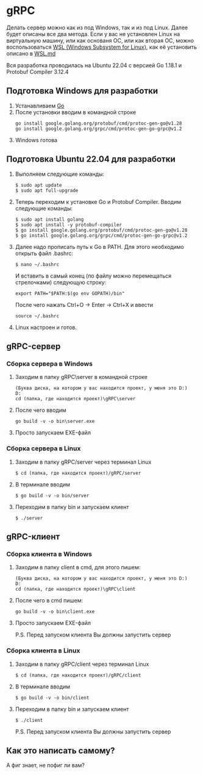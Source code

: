 # gRPC
Делать сервер можно как из под Windows, так и из под Linux. Далее будет описаны все два метода. Если у вас не установлен Linux на виртуальную машину, или как основаня ОС, или как вторая ОС, можно воспользоваться [WSL (Windows Subsystem for Linux)](https://docs.microsoft.com/ru-ru/windows/wsl/install), как её установить описано в [WSL.md](https://github.com/Net2Fox/PM.12/blob/master/WSL.md)

Вся разработка проводилась на Ubuntu 22.04 с версией Go 1.18.1 и Protobuf Compiler 3.12.4

## Подготовка Windows для разработки
1. Устанавливаем [Go](https://go.dev/dl/)
2. После установки вводим в командной строке 
    ```
    go install google.golang.org/protobuf/cmd/protoc-gen-go@v1.28
    go install google.golang.org/grpc/cmd/protoc-gen-go-grpc@v1.2
    ```
3. Windows готова

## Подготовка Ubuntu 22.04 для разработки
1. Выполняем следующие команды:
    ```
    $ sudo apt update
    $ sudo apt full-upgrade
    ```
2. Теперь переходим к установке Go и Protobuf Compiler. Вводим следующие команды:
    ```
    $ sudo apt install golang
    $ sudo apt install -y protobuf-compiler
    $ go install google.golang.org/protobuf/cmd/protoc-gen-go@v1.28
    $ go install google.golang.org/grpc/cmd/protoc-gen-go-grpc@v1.2
    ```
3. Далее надо прописать путь к Go в PATH. Для этого необходимо открыть файл .bashrc:
    ```
    $ nano ~/.bashrc
    ```
    И вставить в самый конец (по файлу можно перемещаться стрелочками) следующую строку:
    ~~~
    export PATH="$PATH:$(go env GOPATH)/bin"
    ~~~
    После чего нажать Ctrl+O -> Enter -> Ctrl+X и ввести 
    ```
    source ~/.bashrc
    ```
4. Linux настроен и готов.

## gRPC-сервер
### Сборка сервера в Windows
1. Заходим в папку gRPC\server в командной строке
    ```
    (Буква диска, на котором у вас находится проект, у меня это D:)
    D:
    cd (папка, где находится проект)\gRPC\server
    ```
2. После чего вводим
    ```
    go build -v -o bin\server.exe
    ```
3. Просто запускаем EXE-файл

### Сборка сервера в Linux
1. Заходим в папку gRPC/server через терминал Linux
    ```
    $ cd (папка, где находится проект)/gRPC/server
    ```
2. В терминале вводим
    ```
    $ go build -v -o bin/server
    ```
3. Переходим в папку bin и запускаем клиент
    ```
    $ ./server
    ```

## gRPC-клиент
### Сборка клиента в Windows
1. Заходим в папку client в cmd, для этого пишем:
    ```
    (Буква диска, на котором у вас находится проект, у меня это D:)
    D:
    cd (папка, где находится проект)\gRPC\client
    ```
2. После чего в cmd пишем:
    ```
    go build -v -o bin\client.exe
    ```
3. Просто запускаем EXE-файл

    P.S. Перед запуском клиента Вы должны запустить сервер

### Сборка клиента в Linux
1. Заходим в папку gRPC/client через терминал Linux
    ```
    $ cd (папка, где находится проект)/gRPC/client
    ```
2. В терминале вводим
    ```
    $ go build -v -o bin/client
    ```
3. Переходим в папку bin и запускаем клиент
    ```
    $ ./client
    ```
    P.S. Перед запуском клиента Вы должны запустить сервер

## Как это написать самому?
А фиг знает, не пофиг ли вам?